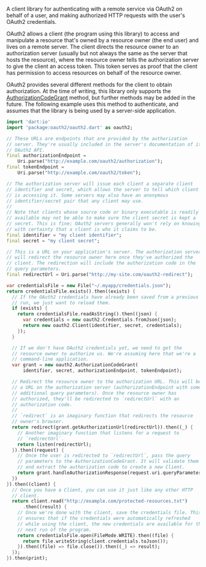 A client library for authenticating with a remote service via OAuth2 on
behalf of a user, and making authorized HTTP requests with the user's OAuth2
credentials.

OAuth2 allows a client (the program using this library) to access and
manipulate a resource that's owned by a resource owner (the end user) and
lives on a remote server. The client directs the resource owner to an
authorization server (usually but not always the same as the server that
hosts the resource), where the resource owner tells the authorization server
to give the client an access token. This token serves as proof that the
client has permission to access resources on behalf of the resource owner.

OAuth2 provides several different methods for the client to obtain
authorization. At the time of writing, this library only supports the
[AuthorizationCodeGrant][] method, but further methods may be added in the
future. The following example uses this method to authenticate, and assumes
that the library is being used by a server-side application.

[AuthorizationCodeGrant]: https://api.dartlang.org/apidocs/channels/stable/#oauth2/oauth2.AuthorizationCodeGrant

```dart
import 'dart:io'
import 'package:oauth2/oauth2.dart' as oauth2;

// These URLs are endpoints that are provided by the authorization
// server. They're usually included in the server's documentation of its
// OAuth2 API.
final authorizationEndpoint =
    Uri.parse("http://example.com/oauth2/authorization");
final tokenEndpoint =
    Uri.parse("http://example.com/oauth2/token");

// The authorization server will issue each client a separate client
// identifier and secret, which allows the server to tell which client
// is accessing it. Some servers may also have an anonymous
// identifier/secret pair that any client may use.
//
// Note that clients whose source code or binary executable is readily
// available may not be able to make sure the client secret is kept a
// secret. This is fine; OAuth2 servers generally won't rely on knowing
// with certainty that a client is who it claims to be.
final identifier = "my client identifier";
final secret = "my client secret";

// This is a URL on your application's server. The authorization server
// will redirect the resource owner here once they've authorized the
// client. The redirection will include the authorization code in the
// query parameters.
final redirectUrl = Uri.parse("http://my-site.com/oauth2-redirect");

var credentialsFile = new File("~/.myapp/credentials.json");
return credentialsFile.exists().then((exists) {
  // If the OAuth2 credentials have already been saved from a previous
  // run, we just want to reload them.
  if (exists) {
    return credentialsFile.readAsString().then((json) {
      var credentials = new oauth2.Credentials.fromJson(json);
      return new oauth2.Client(identifier, secret, credentials);
    });
  }

  // If we don't have OAuth2 credentials yet, we need to get the
  // resource owner to authorize us. We're assuming here that we're a
  // command-line application.
  var grant = new oauth2.AuthorizationCodeGrant(
      identifier, secret, authorizationEndpoint, tokenEndpoint);

  // Redirect the resource owner to the authorization URL. This will be
  // a URL on the authorization server (authorizationEndpoint with some
  // additional query parameters). Once the resource owner has
  // authorized, they'll be redirected to `redirectUrl` with an
  // authorization code.
  //
  // `redirect` is an imaginary function that redirects the resource
  // owner's browser.
  return redirect(grant.getAuthorizationUrl(redirectUrl)).then((_) {
    // Another imaginary function that listens for a request to
    // `redirectUrl`.
    return listen(redirectUrl);
  }).then((request) {
    // Once the user is redirected to `redirectUrl`, pass the query
    // parameters to the AuthorizationCodeGrant. It will validate them
    // and extract the authorization code to create a new Client.
    return grant.handleAuthorizationResponse(request.uri.queryParameters);
  })
}).then((client) {
  // Once you have a Client, you can use it just like any other HTTP
  // client.
  return client.read("http://example.com/protected-resources.txt")
      .then((result) {
    // Once we're done with the client, save the credentials file. This
    // ensures that if the credentials were automatically refreshed
    // while using the client, the new credentials are available for the
    // next run of the program.
    return credentialsFile.open(FileMode.WRITE).then((file) {
      return file.writeString(client.credentials.toJson());
    }).then((file) => file.close()).then((_) => result);
  });
}).then(print);
```
